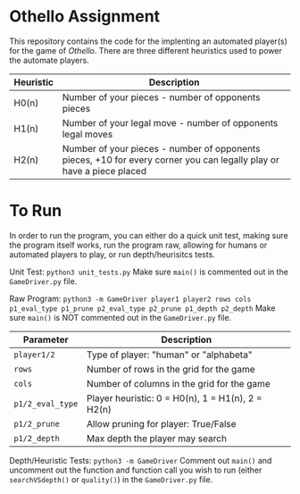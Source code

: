 # Othello Assignment
This repository contains the code for the implenting an automated player(s) for the game of _Othello_. There are three different heuristics used to power the automate players. 

| Heuristic | Description |
|-----------|-------------|
| H0(n) | Number of your pieces - number of opponents pieces |
| H1(n) | Number of your legal move - number of opponents legal moves |
| H2(n) | Number of your pieces - number of opponents pieces, +10 for every corner you can legally play or have a piece placed |

# To Run
In order to run the program, you can either do a quick unit test, making sure the program itself works, run the program raw, allowing for humans or automated players to play, or run depth/heurisitcs tests.

Unit Test: `python3 unit_tests.py`
Make sure `main()` is commented out in the `GameDriver.py` file.

Raw Program: `python3 -m GameDriver player1 player2 rows cols p1_eval_type p1_prune p2_eval_type p2_prune p1_depth p2_depth`
Make sure `main()` is NOT commented out in the `GameDriver.py` file.

| Parameter | Description |
|-----------|-------------|
| `player1/2` | Type of player: "human" or "alphabeta" |
| `rows` | Number of rows in the grid for the game |
| `cols` | Number of columns in the grid for the game |
| `p1/2_eval_type` | Player heuristic: 0 = H0(n), 1 = H1(n), 2 = H2(n) |
| `p1/2_prune` | Allow pruning for player: True/False |
| `p1/2_depth` | Max depth the player may search |

Depth/Heuristic Tests: `python3 -m GameDriver`
Comment out `main()` and uncomment out the function and function call you wish to run (either `searchVSdepth()` or `quality()`) in the `GameDriver.py` file.
